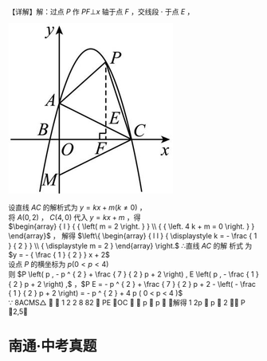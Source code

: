 【详解】解：过点 $P$ 作 $P F \bot x$ 轴于点 $F$ ，交线段 $\cdot$ 于点 $E$ ，

![](<../../qs_image_DB/专题3-3_二次函数面积定值、比例问题以及米勒角问题（解析版）_/6cf286e328c0e11dc1c1ebbb8c4348bffabc1afc2fa71dd18df5bab599cc9f5e.jpg>)

设直线 $A C$ 的解析式为 $y = k x + m ( k \neq 0 )$ ，  
将 $A { \big ( } 0 , 2 { \big ) }$ ， $C \left( 4 , 0 \right)$ 代入 $y = k x + m$ ，得  
$\begin{array} { l } { { \left( m = 2 \right. } } \\ { { \left. 4 k + m = 0 \right. } } \end{array}$ ， 解得 $\left\{ \begin{array} { l l } { \displaystyle k = - \frac { 1 } { 2 } } \\ { \displaystyle m = 2 } \end{array} \right.$ ∴直线 $A C$ 的解 析式 为 $y = - { \frac { 1 } { 2 } } x + 2$   
设点 $P$ 的横坐标为 $p \left( 0 < p < 4 \right)$   
则 $P \left( p , - p ^ { 2 } + \frac { 7 } { 2 } p + 2 \right) , E \left( p , - \frac { 1 } { 2 } p + 2 \right) ,$ ，$P E = - p ^ { 2 } + \frac { 7 } { 2 } p + 2 - \left( - \frac { 1 } { 2 } p + 2 \right) = - p ^ { 2 } + 4 p ( 0 < p < 4 )$   
∵ 8ACMS△  ， 1 2 2 8 82   PE OC   p  p  ，解得 1 2p  p  2 ，∴ P 2,5

# 南通·中考真题
